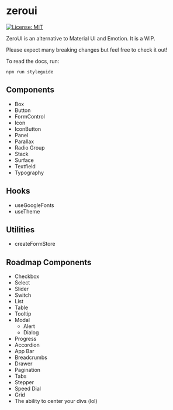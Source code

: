 # zeroui

[![License: MIT](https://img.shields.io/badge/License-MIT-yellow.svg)](https://opensource.org/licenses/MIT)

ZeroUI is an alternative to Material UI and Emotion. It is a WIP.

Please expect many breaking changes but feel free to check it out!

To read the docs, run:

```shell
npm run styleguide
```

## Components

- Box
- Button
- FormControl
- Icon
- IconButton
- Panel
- Parallax
- Radio Group
- Stack
- Surface
- Textfield
- Typography

## Hooks

 - useGoogleFonts
 - useTheme

## Utilities

 - createFormStore

## Roadmap Components

- Checkbox
- Select
- Slider
- Switch
- List
- Table
- Tooltip
- Modal
  - Alert
  - Dialog
- Progress
- Accordion
- App Bar
- Breadcrumbs
- Drawer
- Pagination
- Tabs
- Stepper
- Speed Dial
- Grid
- The ability to center your divs (lol)
